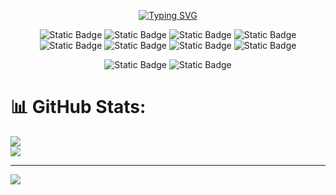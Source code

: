 <div align="center">
 
[![Typing SVG](https://readme-typing-svg.demolab.com?font=Crimson+Text&weight=500&size=23&duration=4000&pause=1000&color=F7F7F7&random=false&width=435&lines=I'am+developer+Full+Stack)](https://git.io/typing-svg)
</div>

<div align="center">
 
![Static Badge](https://img.shields.io/badge/JavaScript-white?style=for-the-badge)
![Static Badge](https://img.shields.io/badge/TypeScipt-white?style=for-the-badge)
![Static Badge](https://img.shields.io/badge/React-white?style=for-the-badge)
![Static Badge](https://img.shields.io/badge/React%20Native-white?style=for-the-badge)
</br>
![Static Badge](https://img.shields.io/badge/NextJs-white?style=for-the-badge)
![Static Badge](https://img.shields.io/badge/Java-white?style=for-the-badge)
![Static Badge](https://img.shields.io/badge/Spring-white?style=for-the-badge)
![Static Badge](https://img.shields.io/badge/Python-white?style=for-the-badge)
</div>

<div align="center">
 
![Static Badge](https://img.shields.io/badge/Linkedin-white?style=for-the-badge&logo=Linkedin&logoColor=black)
![Static Badge](https://img.shields.io/badge/Linkedin-white?style=for-the-badge&logo=vercel&logoColor=black)
</div>




# 📊 GitHub Stats:
![](https://github-readme-stats.vercel.app/api?username=Juanfsouza&theme=dark&hide_border=false&include_all_commits=false&count_private=false)<br/>
![](https://github-readme-stats.vercel.app/api/top-langs/?username=Juanfsouza&theme=dark&hide_border=false&include_all_commits=false&count_private=false&layout=compact)

---
[![](https://visitcount.itsvg.in/api?id=Juanfsouza&icon=1&color=0)](https://visitcount.itsvg.in)

<!-- Proudly created with GPRM ( https://gprm.itsvg.in ) -->
 ###
 



